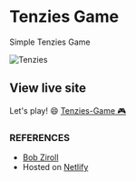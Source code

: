 # Tenzies Game

Simple Tenzies Game

![Tenzies](https://github.com/mich-demo23/Tenziess-Game1/assets/138993304/03b45af4-4cc6-465b-bf4a-6ae7995b8b97)

## View live site
Let's play! 😄 [Tenzies-Game 🎮](https://tenziess-game1.netlify.app/)



### REFERENCES 
- [Bob Ziroll](https://v2.scrimba.com/learn-react-c0e)
- Hosted on [Netlify](https://app.netlify.com) 

